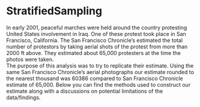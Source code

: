 # StratifiedSampling
In early 2001, peaceful marches were held around the country protesting United States involvement in Iraq. One of these protest took place in San Francisco, California. The San Francisco Chronicle’s estimated the total number of protestors by taking aerial shots of the protest from more than 2000 ft above. They estimated about 65,000 protesters at the time the photos were taken.  
The purpose of this analysis was to try to replicate their estimate. Using the same San Francisco Chronicle’s aerial photographs our estimate rounded to the nearest thousand was 60386 compared to San Francisco Chronicle estimate of 65,000. Below you can find the methods used to construct our estimate along with a
discussions on potential limitations of the data/findings.

